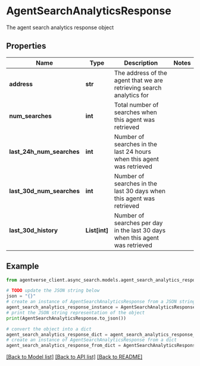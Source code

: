 # AgentSearchAnalyticsResponse

The agent search analytics response object

## Properties

Name | Type | Description | Notes
------------ | ------------- | ------------- | -------------
**address** | **str** | The address of the agent that we are retrieving search analytics for | 
**num_searches** | **int** | Total number of searches when this agent was retrieved | 
**last_24h_num_searches** | **int** | Number of searches in the last 24 hours when this agent was retrieved | 
**last_30d_num_searches** | **int** | Number of searches in the last 30 days when this agent was retrieved | 
**last_30d_history** | **List[int]** | Number of searches per day in the last 30 days when this agent was retrieved | 

## Example

```python
from agentverse_client.async_search.models.agent_search_analytics_response import AgentSearchAnalyticsResponse

# TODO update the JSON string below
json = "{}"
# create an instance of AgentSearchAnalyticsResponse from a JSON string
agent_search_analytics_response_instance = AgentSearchAnalyticsResponse.from_json(json)
# print the JSON string representation of the object
print(AgentSearchAnalyticsResponse.to_json())

# convert the object into a dict
agent_search_analytics_response_dict = agent_search_analytics_response_instance.to_dict()
# create an instance of AgentSearchAnalyticsResponse from a dict
agent_search_analytics_response_from_dict = AgentSearchAnalyticsResponse.from_dict(agent_search_analytics_response_dict)
```
[[Back to Model list]](../README.md#documentation-for-models) [[Back to API list]](../README.md#documentation-for-api-endpoints) [[Back to README]](../README.md)


